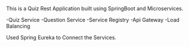 This is a Quiz Rest Application built using SpringBoot and Microservices.

-Quiz Service
-Question Service
-Service Registry
-Api Gateway
-Load Balancing

Used Spring Eureka to Connect the Services.
